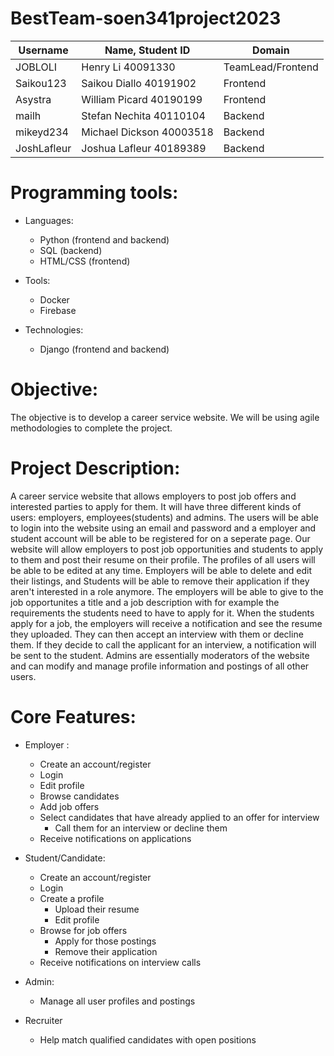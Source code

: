 # BestTeam-soen341project2023

| Username | Name, Student ID | Domain |
| --- | --- | --- |
| JOBLOLI | Henry Li 40091330 | TeamLead/Frontend |
| Saikou123 | Saikou Diallo 40191902 | Frontend |
| Asystra | William Picard 40190199 | Frontend |
| mailh | Stefan Nechita 40110104 | Backend |
| mikeyd234 | Michael Dickson 40003518 | Backend |
| JoshLafleur | Joshua Lafleur 40189389 | Backend |

# Programming tools:
- Languages: 
  - Python (frontend and backend)
  - SQL (backend)
  - HTML/CSS (frontend)
- Tools: 
  - Docker 
  - Firebase

- Technologies:
  - Django (frontend and backend)
 
# Objective:
The objective is to develop a career service website. We will be using agile methodologies to complete the project. 

# Project Description:
A career service website that allows employers to post job offers and interested parties to apply for them. It will have three different kinds of users: employers, employees(students) and admins. The users will be able to login into the website using an email and password and a employer and student account will be able to be registered for on a seperate page. Our website will allow employers to post job opportunities and students to apply to them and post their resume on their profile. The profiles of all users will be able to be edited at any time. Employers will be able to delete and edit their listings, and Students will be able to remove their application if they aren't interested in a role anymore. The employers will be able to give to the job opportunites a title and a job description with for example the requirements the students need to have to apply for it. When the students apply for a job, the employers will receive a notification and see the resume they uploaded. They can then accept an interview with them or decline them. If they decide to call the applicant for an interview, a notification will be sent to the student. Admins are essentially moderators of the website and can modify and manage profile information and postings of all other users.
 
# Core Features:
- Employer : 
  - Create an account/register
  - Login
  - Edit profile
  - Browse candidates
  - Add job offers
  - Select candidates that have already applied to an offer for interview
    - Call them for an interview or decline them
  - Receive notifications on applications
- Student/Candidate: 
  - Create an account/register
  - Login
  - Create a profile
    - Upload their resume
    - Edit profile
  - Browse for job offers
     - Apply for those postings
     - Remove their application
  - Receive notifications on interview calls
- Admin: 
  - Manage all user profiles and postings 

- Recruiter
  - Help match qualified candidates with open positions

